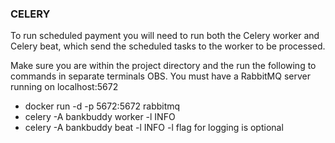### CELERY

To run scheduled payment you will need to run both the Celery worker and Celery beat, which send the scheduled tasks to the worker to be processed.

Make sure you are within the project directory and the run the following to commands in separate terminals
OBS. You must have a RabbitMQ server running on localhost:5672

- docker run -d -p 5672:5672 rabbitmq
- celery -A bankbuddy worker -l INFO
- celery -A bankbuddy beat -l INFO
  -l flag for logging is optional
